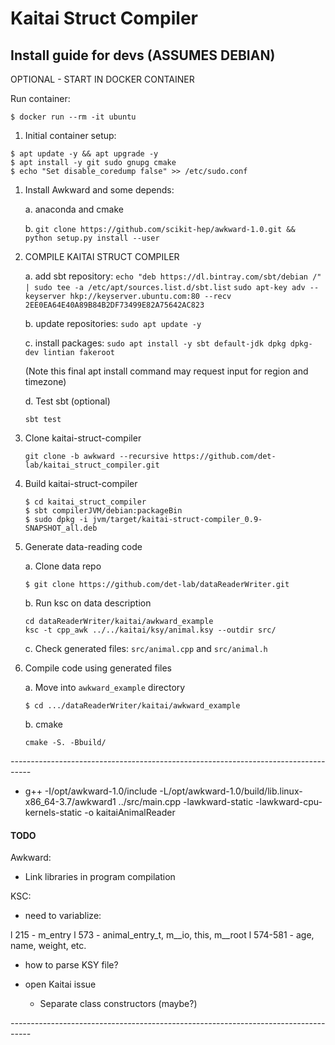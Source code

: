 # Kaitai Struct Compiler

## Install guide for devs (ASSUMES DEBIAN)

OPTIONAL - START IN DOCKER CONTAINER

Run container:
```
$ docker run --rm -it ubuntu
```
1. Initial container setup:
```
$ apt update -y && apt upgrade -y
$ apt install -y git sudo gnupg cmake 
$ echo "Set disable_coredump false" >> /etc/sudo.conf
```
1. Install Awkward and some depends:

	a. anaconda and cmake

	b. ```git clone https://github.com/scikit-hep/awkward-1.0.git && python setup.py install --user```

1. COMPILE KAITAI STRUCT COMPILER

    a. add sbt repository:
    `echo "deb https://dl.bintray.com/sbt/debian /" | sudo tee -a /etc/apt/sources.list.d/sbt.list`
    `sudo apt-key adv --keyserver hkp://keyserver.ubuntu.com:80 --recv 2EE0EA64E40A89B84B2DF73499E82A75642AC823`

    b. update repositories:
    `sudo apt update -y`

    c. install packages:
    `sudo apt install -y sbt default-jdk dpkg dpkg-dev lintian fakeroot`

    (Note this final apt install command may request input for region and timezone)

    d. Test sbt (optional)
    ```
    sbt test
    ```

1. Clone kaitai-struct-compiler
    ```
    git clone -b awkward --recursive https://github.com/det-lab/kaitai_struct_compiler.git
    ```
	
1. Build kaitai-struct-compiler 
    ```
    $ cd kaitai_struct_compiler
    $ sbt compilerJVM/debian:packageBin
    $ sudo dpkg -i jvm/target/kaitai-struct-compiler_0.9-SNAPSHOT_all.deb
    ```

1. Generate data-reading code

    a. Clone data repo
    ```
    $ git clone https://github.com/det-lab/dataReaderWriter.git
    ```
    
    b. Run ksc on data description
    ```
    cd dataReaderWriter/kaitai/awkward_example
    ksc -t cpp_awk ../../kaitai/ksy/animal.ksy --outdir src/
    ```
    
    c. Check generated files: `src/animal.cpp` and `src/animal.h`

1. Compile code using generated files

	a. Move into `awkward_example` directory
	```
	$ cd .../dataReaderWriter/kaitai/awkward_example
	```

	b. cmake
	```
	cmake -S. -Bbuild/ 
	```

*-----------------------------------------------------------------------------------*

- g++ -I/opt/awkward-1.0/include -L/opt/awkward-1.0/build/lib.linux-x86_64-3.7/awkward1 ../src/main.cpp -lawkward-static -lawkward-cpu-kernels-static -o kaitaiAnimalReader


#### TODO

Awkward: 
- Link libraries in program compilation

KSC:
- need to variablize:

l 215      -   m_entry
l 573      -   animal_entry_t, m__io, this, m__root
l 574-581  -   age, name, weight, etc.

- how to parse KSY file?

- open Kaitai issue
	- Separate class constructors (maybe?)

*-----------------------------------------------------------------------------------*
